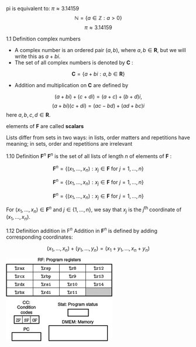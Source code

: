 pi is equivalent to:  $\pi \approx 3.14159$
$$\mathbb{N} = \{ a \in \mathbb{Z} : a > 0 \}$$
$$\pi \approx 3.14159$$

1.1 Definition complex numbers
- A complex number is an ordered pair $(a, b)$, where $a, b \in \mathbf{R}$, but we will write this as $a+b i$.
- The set of all complex numbers is denoted by $\mathbf{C}$ :

$$\mathbf{C}=\{a+b i: a, b \in \mathbf{R}\}$$

- Addition and multiplication on $\mathbf{C}$ are defined by

$$(a+b i)+(c+d i)=(a+c)+(b+d) i,$$
$$(a+b i)(c+d i)=(a c-b d)+(a d+b c) i$$
here $a, b, c, d \in \mathbf{R}$.

elements of $\mathbf{F}$ are called __scalars__

Lists differ from sets in two ways: in lists, order matters and repetitions have meaning; in sets, order and repetitions are irrelevant

1.10 Definition $\mathbf{F}^n$
$\mathbf{F}^n$ is the set of all lists of length $n$ of elements of $\mathbf{F}$ :

$$\mathbf{F}^n=\left\{\left(x_1, \ldots, x_n\right): x_j \in \mathbf{F} \text { for } j=1, \ldots, n\right\}$$

$$\mathbf{F}^n=\left\{\left(x_1, \ldots, x_n\right): x_j \in \mathbf{F} \text { for } j=1, \ldots, n\right\}$$

$$\mathbf{F}^n=\{\left(x_1, \ldots, x_n\right): x_j \in \mathbf{F} \text { for } j=1, \ldots, n\}$$

For $\left(x_1, \ldots, x_n\right) \in \mathbf{F}^n$ and $j \in\{1, \ldots, n\}$, we say that $x_j$ is the $j^{\text {th }}$ coordinate of $\left(x_1, \ldots, x_n\right)$.

1.12 Definition addition in $\mathrm{F}^n$
Addition in $\mathbf{F}^n$ is defined by adding corresponding coordinates:

$$\left(x_1, \ldots, x_n\right)+\left(y_1, \ldots, y_n\right)=\left(x_1+y_1, \ldots, x_n+y_n\right)$$

![](a.png)
